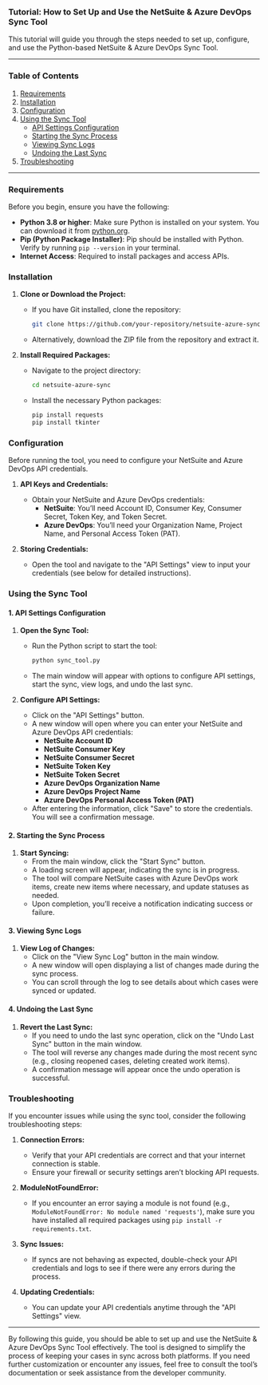 ### **Tutorial: How to Set Up and Use the NetSuite & Azure DevOps Sync Tool**

This tutorial will guide you through the steps needed to set up, configure, and use the Python-based NetSuite & Azure DevOps Sync Tool.



---

### **Table of Contents**
1. [Requirements](#requirements)
2. [Installation](#installation)
3. [Configuration](#configuration)
4. [Using the Sync Tool](#using-the-sync-tool)
   - [API Settings Configuration](#api-settings-configuration)
   - [Starting the Sync Process](#starting-the-sync-process)
   - [Viewing Sync Logs](#viewing-sync-logs)
   - [Undoing the Last Sync](#undoing-the-last-sync)
5. [Troubleshooting](#troubleshooting)

---

### **Requirements**

Before you begin, ensure you have the following:

- **Python 3.8 or higher**: Make sure Python is installed on your system. You can download it from [python.org](https://www.python.org/downloads/).
- **Pip (Python Package Installer)**: Pip should be installed with Python. Verify by running `pip --version` in your terminal.
- **Internet Access**: Required to install packages and access APIs.

### **Installation**

1. **Clone or Download the Project:**
   - If you have Git installed, clone the repository:
     ```bash
     git clone https://github.com/your-repository/netsuite-azure-sync.git
     ```
   - Alternatively, download the ZIP file from the repository and extract it.

2. **Install Required Packages:**
   - Navigate to the project directory:
     ```bash
     cd netsuite-azure-sync
     ```
   - Install the necessary Python packages:
     ```bash
     pip install requests
     pip install tkinter
     ```

### **Configuration**

Before running the tool, you need to configure your NetSuite and Azure DevOps API credentials.

1. **API Keys and Credentials:**
   - Obtain your NetSuite and Azure DevOps credentials:
     - **NetSuite**: You’ll need Account ID, Consumer Key, Consumer Secret, Token Key, and Token Secret.
     - **Azure DevOps**: You’ll need your Organization Name, Project Name, and Personal Access Token (PAT).
  
2. **Storing Credentials:**
   - Open the tool and navigate to the "API Settings" view to input your credentials (see below for detailed instructions).

### **Using the Sync Tool**

#### **1. API Settings Configuration**

1. **Open the Sync Tool:**
   - Run the Python script to start the tool:
     ```bash
     python sync_tool.py
     ```
   - The main window will appear with options to configure API settings, start the sync, view logs, and undo the last sync.

2. **Configure API Settings:**
   - Click on the "API Settings" button.
   - A new window will open where you can enter your NetSuite and Azure DevOps API credentials:
     - **NetSuite Account ID**
     - **NetSuite Consumer Key**
     - **NetSuite Consumer Secret**
     - **NetSuite Token Key**
     - **NetSuite Token Secret**
     - **Azure DevOps Organization Name**
     - **Azure DevOps Project Name**
     - **Azure DevOps Personal Access Token (PAT)**
   - After entering the information, click "Save" to store the credentials. You will see a confirmation message.

#### **2. Starting the Sync Process**

1. **Start Syncing:**
   - From the main window, click the "Start Sync" button.
   - A loading screen will appear, indicating the sync is in progress.
   - The tool will compare NetSuite cases with Azure DevOps work items, create new items where necessary, and update statuses as needed.
   - Upon completion, you’ll receive a notification indicating success or failure.

#### **3. Viewing Sync Logs**

1. **View Log of Changes:**
   - Click on the "View Sync Log" button in the main window.
   - A new window will open displaying a list of changes made during the sync process.
   - You can scroll through the log to see details about which cases were synced or updated.

#### **4. Undoing the Last Sync**

1. **Revert the Last Sync:**
   - If you need to undo the last sync operation, click on the "Undo Last Sync" button in the main window.
   - The tool will reverse any changes made during the most recent sync (e.g., closing reopened cases, deleting created work items).
   - A confirmation message will appear once the undo operation is successful.

### **Troubleshooting**

If you encounter issues while using the sync tool, consider the following troubleshooting steps:

1. **Connection Errors:**
   - Verify that your API credentials are correct and that your internet connection is stable.
   - Ensure your firewall or security settings aren’t blocking API requests.

2. **ModuleNotFoundError:**
   - If you encounter an error saying a module is not found (e.g., `ModuleNotFoundError: No module named 'requests'`), make sure you have installed all required packages using `pip install -r requirements.txt`.

3. **Sync Issues:**
   - If syncs are not behaving as expected, double-check your API credentials and logs to see if there were any errors during the process.

4. **Updating Credentials:**
   - You can update your API credentials anytime through the "API Settings" view.

---

By following this guide, you should be able to set up and use the NetSuite & Azure DevOps Sync Tool effectively. The tool is designed to simplify the process of keeping your cases in sync across both platforms. If you need further customization or encounter any issues, feel free to consult the tool’s documentation or seek assistance from the developer community.
